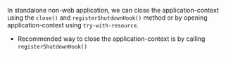 In standalone non-web application, we can close the application-context using the ``close()`` and
``registerShutdownHook()`` method or by opening application-context using ``try-with-resource``.

* Recommended way to close the application-context is by calling ``registerShutdownHook()``
